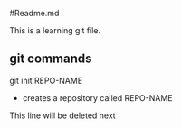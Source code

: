 #Readme.md

This is a learning git file.

## git commands

git init REPO-NAME
- creates a repository called REPO-NAME

This line will be deleted next